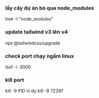 ### lấy cây dự án bỏ qua node_modules
  tree -I "node_modules"
### update tailwind v3 lên v4
 npx @tailwindcss/upgrade
### check port chạy ngầm linux
lsof -i :3000
### kill port
kill -9 PID  ví dụ kill -9 72297
